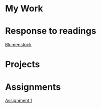 # My Work

# Response to readings

[Blumenstock](https://github.com/miaaao/miao/blob/master/Blumenstock.md)

# Projects

# Assignments

[Assignment 1](https://github.com/miaaao/miao/blob/master/Assignment1.md)


